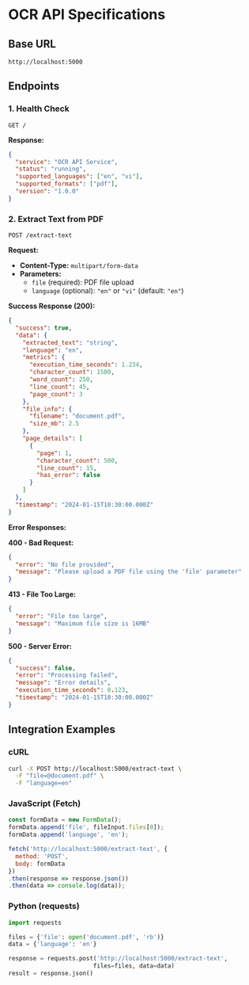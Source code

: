 # OCR API Specifications

## Base URL
```
http://localhost:5000
```

## Endpoints

### 1. Health Check
```
GET /
```
**Response:**
```json
{
  "service": "OCR API Service",
  "status": "running",
  "supported_languages": ["en", "vi"],
  "supported_formats": ["pdf"],
  "version": "1.0.0"
}
```

### 2. Extract Text from PDF
```
POST /extract-text
```

**Request:**
- **Content-Type:** `multipart/form-data`
- **Parameters:**
  - `file` (required): PDF file upload
  - `language` (optional): `"en"` or `"vi"` (default: `"en"`)

**Success Response (200):**
```json
{
  "success": true,
  "data": {
    "extracted_text": "string",
    "language": "en",
    "metrics": {
      "execution_time_seconds": 1.234,
      "character_count": 1500,
      "word_count": 250,
      "line_count": 45,
      "page_count": 3
    },
    "file_info": {
      "filename": "document.pdf",
      "size_mb": 2.5
    },
    "page_details": [
      {
        "page": 1,
        "character_count": 500,
        "line_count": 15,
        "has_error": false
      }
    ]
  },
  "timestamp": "2024-01-15T10:30:00.000Z"
}
```

**Error Responses:**

**400 - Bad Request:**
```json
{
  "error": "No file provided",
  "message": "Please upload a PDF file using the 'file' parameter"
}
```

**413 - File Too Large:**
```json
{
  "error": "File too large",
  "message": "Maximum file size is 16MB"
}
```

**500 - Server Error:**
```json
{
  "success": false,
  "error": "Processing failed",
  "message": "Error details",
  "execution_time_seconds": 0.123,
  "timestamp": "2024-01-15T10:30:00.000Z"
}
```

## Integration Examples

### cURL
```bash
curl -X POST http://localhost:5000/extract-text \
  -F "file=@document.pdf" \
  -F "language=en"
```

### JavaScript (Fetch)
```javascript
const formData = new FormData();
formData.append('file', fileInput.files[0]);
formData.append('language', 'en');

fetch('http://localhost:5000/extract-text', {
  method: 'POST',
  body: formData
})
.then(response => response.json())
.then(data => console.log(data));
```

### Python (requests)
```python
import requests

files = {'file': open('document.pdf', 'rb')}
data = {'language': 'en'}

response = requests.post('http://localhost:5000/extract-text', 
                        files=files, data=data)
result = response.json()
``` 